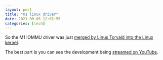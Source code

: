 ```yaml
---
layout: post
title: "m1 linux driver"
date: 2021-09-06 12:01:55
categories: [tech]
---
```



So the M1 IOMMU driver was just [merged by Linus Torvald into the Linux kernel](https://www.reddit.com/r/linux/comments/phixhn/the_m1_iommu_driver_required_for/). 

The best part is you can see the development being [streamed on YouTube](https://www.youtube.com/c/marcan42).

